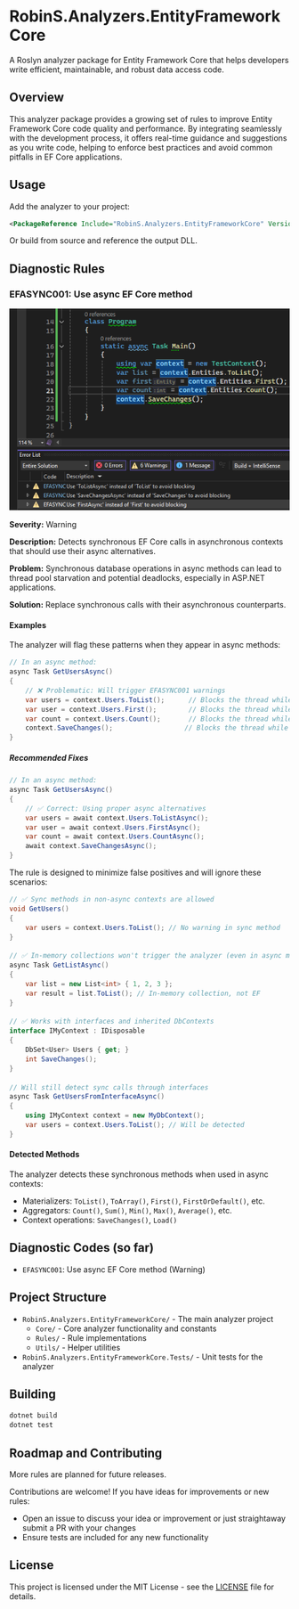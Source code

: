 # RobinS.Analyzers.EntityFrameworkCore

A Roslyn analyzer package for Entity Framework Core that helps developers write efficient, maintainable, and robust data access code.

## Overview

This analyzer package provides a growing set of rules to improve Entity Framework Core code quality and performance. By integrating seamlessly with the development process, it offers real-time guidance and suggestions as you write code, helping to enforce best practices and avoid common pitfalls in EF Core applications.

## Usage

Add the analyzer to your project:

```xml
<PackageReference Include="RobinS.Analyzers.EntityFrameworkCore" Version="1.0.0" PrivateAssets="all" />
```

Or build from source and reference the output DLL.

## Diagnostic Rules

### EFASYNC001: Use async EF Core method
![Visual Studio Warnings Example](docs/example.png)

**Severity:** Warning

**Description:** Detects synchronous EF Core calls in asynchronous contexts that should use their async alternatives.

**Problem:** Synchronous database operations in async methods can lead to thread pool starvation and potential deadlocks, especially in ASP.NET applications.

**Solution:** Replace synchronous calls with their asynchronous counterparts.

#### Examples

The analyzer will flag these patterns when they appear in async methods:

```csharp
// In an async method:
async Task GetUsersAsync()
{
    // ❌ Problematic: Will trigger EFASYNC001 warnings
    var users = context.Users.ToList();      // Blocks the thread while querying
    var user = context.Users.First();        // Blocks the thread while querying
    var count = context.Users.Count();       // Blocks the thread while querying
    context.SaveChanges();                  // Blocks the thread while saving
}
```

##### Recommended Fixes

```csharp
// In an async method:
async Task GetUsersAsync()
{
    // ✅ Correct: Using proper async alternatives
    var users = await context.Users.ToListAsync();
    var user = await context.Users.FirstAsync();
    var count = await context.Users.CountAsync();
    await context.SaveChangesAsync();
}
```

The rule is designed to minimize false positives and will ignore these scenarios:

```csharp
// ✅ Sync methods in non-async contexts are allowed
void GetUsers()
{
    var users = context.Users.ToList(); // No warning in sync method
}

// ✅ In-memory collections won't trigger the analyzer (even in async methods)
async Task GetListAsync()
{
    var list = new List<int> { 1, 2, 3 };
    var result = list.ToList(); // In-memory collection, not EF
}

// ✅ Works with interfaces and inherited DbContexts
interface IMyContext : IDisposable
{
    DbSet<User> Users { get; }
    int SaveChanges();
}

// Will still detect sync calls through interfaces
async Task GetUsersFromInterfaceAsync()
{
    using IMyContext context = new MyDbContext();
    var users = context.Users.ToList(); // Will be detected
}
```

#### Detected Methods

The analyzer detects these synchronous methods when used in async contexts:
- Materializers: `ToList()`, `ToArray()`, `First()`, `FirstOrDefault()`, etc.
- Aggregators: `Count()`, `Sum()`, `Min()`, `Max()`, `Average()`, etc.
- Context operations: `SaveChanges()`, `Load()`

## Diagnostic Codes (so far)

- `EFASYNC001`: Use async EF Core method (Warning)

## Project Structure

- `RobinS.Analyzers.EntityFrameworkCore/` - The main analyzer project
  - `Core/` - Core analyzer functionality and constants
  - `Rules/` - Rule implementations
  - `Utils/` - Helper utilities
- `RobinS.Analyzers.EntityFrameworkCore.Tests/` - Unit tests for the analyzer

## Building

```bash
dotnet build
dotnet test
```

## Roadmap and Contributing

More rules are planned for future releases.

Contributions are welcome! If you have ideas for improvements or new rules:
- Open an issue to discuss your idea or improvement or just straightaway submit a PR with your changes
- Ensure tests are included for any new functionality

## License

This project is licensed under the MIT License - see the [LICENSE](LICENSE) file for details.
